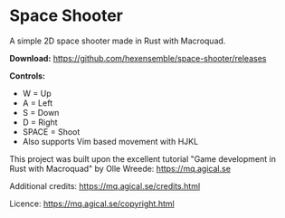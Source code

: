 # Space Shooter

A simple 2D space shooter made in Rust with Macroquad.

**Download:** https://github.com/hexensemble/space-shooter/releases

**Controls:**
- W = Up
- A = Left
- S = Down
- D = Right
- SPACE = Shoot
- Also supports Vim based movement with HJKL

This project was built upon the excellent tutorial "Game development in Rust with Macroquad" by Olle Wreede:
https://mq.agical.se

Additional credits:
https://mq.agical.se/credits.html

Licence:
https://mq.agical.se/copyright.html
